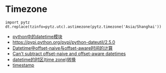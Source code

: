 # Timezone

```
import pytz  
dt.replace(tzinfo=pytz.utc).astimezone(pytz.timezone('Asia/Shanghai'))  
```
 
 - [python中的datetime模块](http://my.oschina.net/935572630/blog/397557)
 - https://pypi.python.org/pypi/python-dateutil/2.5.0
 - [Datetime中offset-naive与offset-aware时间的计算](http://www.dannysite.com/blog/185/)
 - [Can't subtract offset-naive and offset-aware datetimes](http://stackoverflow.com/questions/796008/cant-subtract-offset-naive-and-offset-aware-datetimes)
 - [datetime的时区(time zone)转换](http://agile-boy.iteye.com/blog/719047)
 - [timestamp](http://www.jb51.net/article/63654.htm)